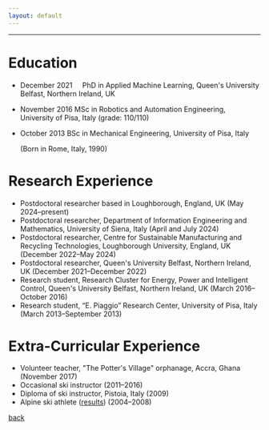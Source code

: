 ```yaml
---
layout: default
---
```


---

# Education
* December 2021 &nbsp; &nbsp; PhD in Applied Machine Learning, Queen's University Belfast, Northern Ireland, UK 
* November 2016   MSc in Robotics and Automation Engineering, University of Pisa, Italy (grade: 110/110)
* October 2013    BSc in Mechanical Engineering, University of Pisa, Italy 

  (Born in Rome, Italy, 1990)

# Research Experience
* Postdoctoral researcher based in Loughborough, England, UK (May 2024&ndash;present)
* Postdoctoral researcher, Department of Information Engineering and Mathematics, University of Siena, Italy (April and July 2024)
* Postdoctoral researcher, Centre for Sustainable Manufacturing and Recycling Technologies, Loughborough University, England, UK (December 2022&ndash;May 2024)
* Postdoctoral researcher, Queen's University Belfast, Northern Ireland, UK (December 2021&ndash;December 2022)
* Research student, Research Cluster for Energy, Power and Intelligent Control, Queen's University Belfast, Northern Ireland, UK (March 2016&ndash;October 2016)
* Research student, “E. Piaggio” Research Center, University of Pisa, Italy (March 2013&ndash;September 2013)

# Extra-Curricular Experience
* Volunteer teacher, "The Potter's Village" orphanage, Accra, Ghana (November 2017)
* Occasional ski instructor (2011&ndash;2016)
* Diploma of ski instructor, Pistoia, Italy (2009)
* Alpine ski athlete ([results](https://www.fis-ski.com/DB/general/athlete-biography.html?sectorcode=AL&competitorid=121216&type=result)) (2004&ndash;2008) 

[back](./)
